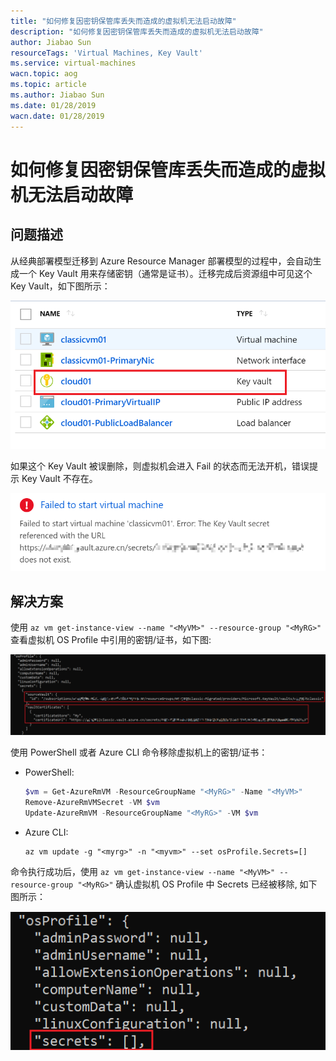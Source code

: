 ```yaml
---
title: "如何修复因密钥保管库丢失而造成的虚拟机无法启动故障"
description: "如何修复因密钥保管库丢失而造成的虚拟机无法启动故障"
author: Jiabao Sun
resourceTags: 'Virtual Machines, Key Vault'
ms.service: virtual-machines
wacn.topic: aog
ms.topic: article
ms.author: Jiabao Sun
ms.date: 01/28/2019
wacn.date: 01/28/2019
---
```


# 如何修复因密钥保管库丢失而造成的虚拟机无法启动故障

## 问题描述

从经典部署模型迁移到 Azure Resource Manager 部署模型的过程中，会自动生成一个 Key Vault 用来存储密钥（通常是证书）。迁移完成后资源组中可见这个 Key Vault，如下图所示：

![01](media/aog-virtual-machines-howto-fix-cannot-be-started-due-to-lost-key-vault/01.png "01")

如果这个 Key Vault 被误删除，则虚拟机会进入 Fail 的状态而无法开机，错误提示 Key Vault 不存在。

![02](media/aog-virtual-machines-howto-fix-cannot-be-started-due-to-lost-key-vault/02.png "02")

## 解决方案

使用 `az vm get-instance-view --name "<MyVM>" --resource-group "<MyRG>"` 查看虚拟机 OS Profile 中引用的密钥/证书，如下图:

![03](media/aog-virtual-machines-howto-fix-cannot-be-started-due-to-lost-key-vault/03.png "03")

使用 PowerShell 或者 Azure CLI 命令移除虚拟机上的密钥/证书：

- PowerShell:

    ```powershell
    $vm = Get-AzureRmVM -ResourceGroupName "<MyRG>" -Name "<MyVM>"
    Remove-AzureRmVMSecret -VM $vm
    Update-AzureRmVM -ResourceGroupName "<MyRG>" -VM $vm
    ```

- Azure CLI:

    ```cli
    az vm update -g "<myrg>" -n "<myvm>" --set osProfile.Secrets=[]
    ```

命令执行成功后，使用 `az vm get-instance-view --name "<MyVM>" --resource-group "<MyRG>"` 确认虚拟机 OS Profile 中 Secrets 已经被移除, 如下图所示：

![04](media/aog-virtual-machines-howto-fix-cannot-be-started-due-to-lost-key-vault/04.png "04")